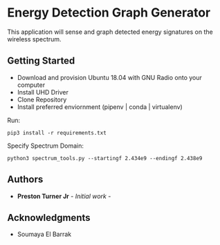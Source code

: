 # Energy Detection Graph Generator

This application will sense and graph detected energy signatures on the wireless spectrum.

## Getting Started

- Download and provision Ubuntu 18.04 with GNU Radio onto your computer
- Install UHD Driver
- Clone Repository
- Install preferred enviornment (pipenv | conda | virtualenv)

Run:
```
pip3 install -r requirements.txt
```
Specify Spectrum Domain:
```
python3 spectrum_tools.py --startingf 2.434e9 --endingf 2.438e9
```
## Authors

* **Preston Turner Jr** - *Initial work* - 

## Acknowledgments

* Soumaya El Barrak
